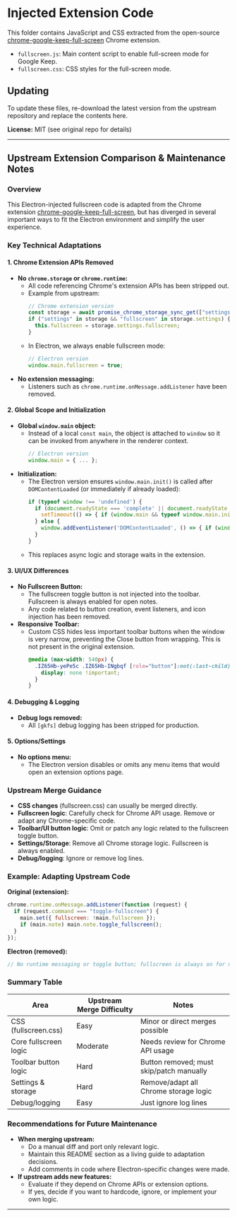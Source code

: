 # Injected Extension Code

This folder contains JavaScript and CSS extracted from the open-source [chrome-google-keep-full-screen](https://github.com/chrisputnam9/chrome-google-keep-full-screen) Chrome extension.

- `fullscreen.js`: Main content script to enable full-screen mode for Google Keep.
- `fullscreen.css`: CSS styles for the full-screen mode.

## Updating
To update these files, re-download the latest version from the upstream repository and replace the contents here.

**License:** MIT (see original repo for details)

---

## Upstream Extension Comparison & Maintenance Notes

### Overview
This Electron-injected fullscreen code is adapted from the Chrome extension [chrome-google-keep-full-screen](https://github.com/chrisputnam9/chrome-google-keep-full-screen), but has diverged in several important ways to fit the Electron environment and simplify the user experience.

### Key Technical Adaptations

#### 1. Chrome Extension APIs Removed
- **No `chrome.storage` or `chrome.runtime`:**
  - All code referencing Chrome's extension APIs has been stripped out.
  - Example from upstream:
    ```js
    // Chrome extension version
    const storage = await promise_chrome_storage_sync_get(["settings"]);
    if ("settings" in storage && "fullscreen" in storage.settings) {
      this.fullscreen = storage.settings.fullscreen;
    }
    ```
  - In Electron, we always enable fullscreen mode:
    ```js
    // Electron version
    window.main.fullscreen = true;
    ```
- **No extension messaging:**
  - Listeners such as `chrome.runtime.onMessage.addListener` have been removed.

#### 2. Global Scope and Initialization
- **Global `window.main` object:**
  - Instead of a local `const main`, the object is attached to `window` so it can be invoked from anywhere in the renderer context.
    ```js
    // Electron version
    window.main = { ... };
    ```
- **Initialization:**
  - The Electron version ensures `window.main.init()` is called after `DOMContentLoaded` (or immediately if already loaded):
    ```js
    if (typeof window !== 'undefined') {
      if (document.readyState === 'complete' || document.readyState === 'interactive') {
        setTimeout(() => { if (window.main && typeof window.main.init === 'function') window.main.init(); }, 0);
      } else {
        window.addEventListener('DOMContentLoaded', () => { if (window.main && typeof window.main.init === 'function') window.main.init(); });
      }
    }
    ```
  - This replaces async logic and storage waits in the extension.

#### 3. UI/UX Differences
- **No Fullscreen Button:**
  - The fullscreen toggle button is not injected into the toolbar. Fullscreen is always enabled for open notes.
  - Any code related to button creation, event listeners, and icon injection has been removed.
- **Responsive Toolbar:**
  - Custom CSS hides less important toolbar buttons when the window is very narrow, preventing the Close button from wrapping. This is not present in the original extension.
    ```css
    @media (max-width: 540px) {
      .IZ65Hb-yePe5c .IZ65Hb-INgbqf [role="button"]:not(:last-child):not(:nth-last-child(2)) {
        display: none !important;
      }
    }
    ```

#### 4. Debugging & Logging
- **Debug logs removed:**
  - All `[gkfs]` debug logging has been stripped for production.

#### 5. Options/Settings
- **No options menu:**
  - The Electron version disables or omits any menu items that would open an extension options page.

### Upstream Merge Guidance
- **CSS changes** (fullscreen.css) can usually be merged directly.
- **Fullscreen logic**: Carefully check for Chrome API usage. Remove or adapt any Chrome-specific code.
- **Toolbar/UI button logic**: Omit or patch any logic related to the fullscreen toggle button.
- **Settings/Storage**: Remove all Chrome storage logic. Fullscreen is always enabled.
- **Debug/logging**: Ignore or remove log lines.

### Example: Adapting Upstream Code

**Original (extension):**
```js
chrome.runtime.onMessage.addListener(function (request) {
  if (request.command === "toggle-fullscreen") {
    main.set({ fullscreen: !main.fullscreen });
    if (main.note) main.note.toggle_fullscreen();
  }
});
```

**Electron (removed):**
```js
// No runtime messaging or toggle button; fullscreen is always on for notes.
```

### Summary Table
| Area                     | Upstream Merge Difficulty | Notes                                               |
|--------------------------|--------------------------|-----------------------------------------------------|
| CSS (fullscreen.css)     | Easy                     | Minor or direct merges possible                     |
| Core fullscreen logic    | Moderate                 | Needs review for Chrome API usage                   |
| Toolbar button logic     | Hard                     | Button removed; must skip/patch manually            |
| Settings & storage       | Hard                     | Remove/adapt all Chrome storage logic               |
| Debug/logging            | Easy                     | Just ignore log lines                               |

### Recommendations for Future Maintenance
- **When merging upstream:**
  - Do a manual diff and port only relevant logic.
  - Maintain this README section as a living guide to adaptation decisions.
  - Add comments in code where Electron-specific changes were made.
- **If upstream adds new features:**
  - Evaluate if they depend on Chrome APIs or extension options.
  - If yes, decide if you want to hardcode, ignore, or implement your own logic.

---

